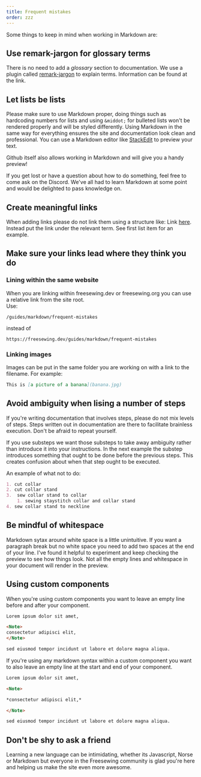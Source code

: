 ```yaml
---
title: Frequent mistakes
order: zzz
---
```


Some things to keep in mind when working in Markdown are:

## Use remark-jargon for glossary terms

There is no need to add a *glossary* section to documentation.
We use a plugin called [remark-jargon][rj] to explain terms.
Information can be found at the link.

[rj]: https://github.com/freesewing/freesewing/blob/develop/packages/remark-jargon/README.md

## Let lists be lists

Please make sure to use Markdown proper, doing things such as hardcoding
numbers for lists and using `&middot;` for bulleted lists won't be rendered
properly and will be styled differently.
Using Markdown in the same way  for everything ensures the site and
documentation look clean and professional. You can use a Markdown editor
like [StackEdit](https://stackedit.io/) to preview your text.

<Note>
Github itself also allows working in Markdown and will give you a handy preview!
</Note>  

If you get lost or have a question about how to do something, feel free to come
ask on the Discord. We've all had to learn Markdown at some point and would be
delighted to pass knowledge on.

## Create meaningful links

When adding links please do not link them using a structure like:
Link [here][yt]. Instead put the link under the relevant term.
See first list item for an example.

[yt]: https://www.youtube.com/watch?v=dQw4w9WgXcQ

## Make sure your links lead where they think you do

### Lining within the same website

When you are linking within freesewing.dev or freesewing.org you can use a relative link from
the site root.\
Use:

```text
/guides/markdown/frequent-mistakes
```

instead of

```text
https://freesewing.dev/guides/markdown/frequent-mistakes
```

### Linking images

Images can be put in the same folder you are working on with a link
to the filename. For example:

```markdown
This is [a picture of a banana](banana.jpg)
```

## Avoid ambiguity when lising a number of steps

If you're writing documentation that involves steps, please do not mix levels
of steps. Steps written out in documentation are there to facilitate brainless
execution. Don't be afraid to repeat yourself.

If you use substeps we want those substeps to take away ambiguity rather
than introduce it into your instructions. In the next example the substep
introduces something that ought to be done before the previous steps.
This creates confusion about when that step ought to be executed.

An example of what not to do:

```md
1. cut collar
2. cut collar stand
3.  sew collar stand to collar
    1. sewing staystitch collar and collar stand
4. sew collar stand to neckline
```

## Be mindful of whitespace

Markdown sytax around white space is a little unintuitive. If you want a
paragraph break but no white space you need to add two spaces at the end of
your line. I've found it helpful to experiment and keep checking the preview
to see how things look. Not all the empty lines and whitespace in your
document will render in the preview.

## Using custom components

When you're using custom components you want to leave an empty line before
and after your component.

```markdown
Lorem ipsum dolor sit amet,

<Note>
consectetur adipisci elit, 
</Note>

sed eiusmod tempor incidunt ut labore et dolore magna aliqua.
```

If you're using any markdown syntax within a custom component you want to also
leave an empty line at the start and end of your component.

```markdown
Lorem ipsum dolor sit amet,

<Note>

*consectetur adipisci elit,*

</Note>

sed eiusmod tempor incidunt ut labore et dolore magna aliqua.
```

## Don't be shy to ask a friend

Learning a new language can be intimidating, whether its Javascript, Norse or
Markdown but everyone in the Freesewing community is glad you're here and
helping us make the site even more awesome.
